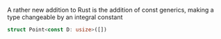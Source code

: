A rather new addition to Rust is the addition of const generics, making a type changeable by an integral constant

```rust
struct Point<const D: usize>([])
```